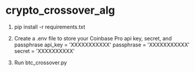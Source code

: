 # crypto_crossover_alg

1. pip install -r requirements.txt

2. Create a .env file to store your Coinbase Pro api key, secret, and passphrase
api_key = 'XXXXXXXXXXX'
passphrase = 'XXXXXXXXXXX'
secret = 'XXXXXXXXXX'

3. Run btc_crossover.py
